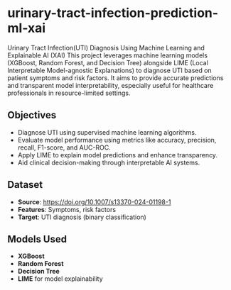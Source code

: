 # urinary-tract-infection-prediction-ml-xai

Urinary Tract Infection(UTI) Diagnosis Using Machine Learning and Explainable AI (XAI)
This project leverages machine learning models (XGBoost, Random Forest, and Decision Tree) alongside LIME (Local Interpretable Model-agnostic Explanations) to diagnose UTI based on patient symptoms and risk factors. It aims to provide accurate predictions and transparent model interpretability, especially useful for healthcare professionals in resource-limited settings.

## Objectives
- Diagnose UTI using supervised machine learning algorithms.
- Evaluate model performance using metrics like accuracy, precision, recall, F1-score, and AUC-ROC.
- Apply LIME to explain model predictions and enhance transparency.
- Aid clinical decision-making through interpretable AI systems.

## Dataset

- **Source**: https://doi.org/10.1007/s13370-024-01198-1
- **Features**: Symptoms, risk factors
- **Target**: UTI diagnosis (binary classification)

## Models Used

- **XGBoost**
- **Random Forest**
- **Decision Tree**
- **LIME** for model explainability
